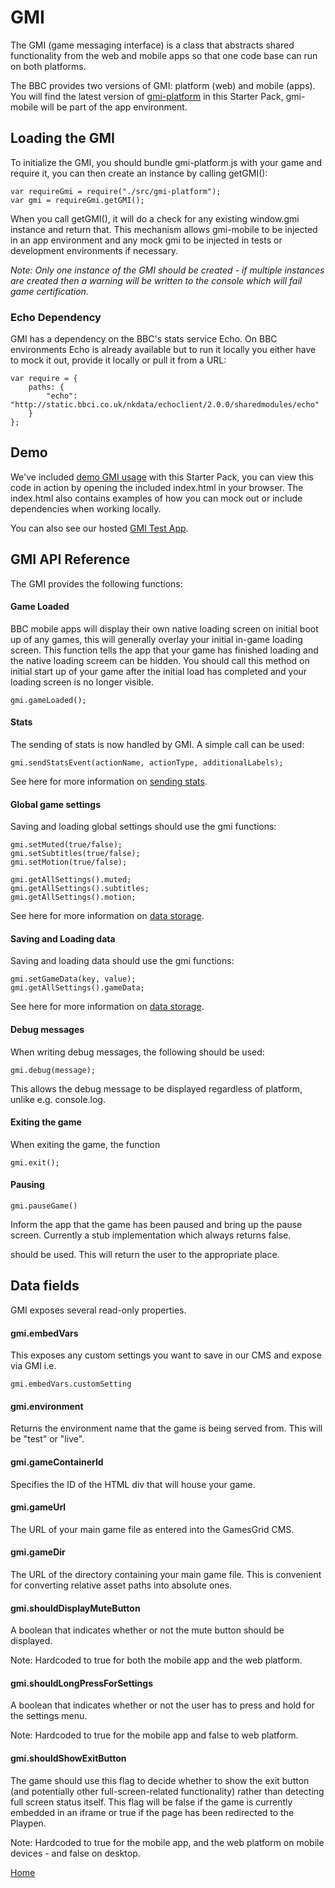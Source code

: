 # GMI

The GMI (game messaging interface) is a class that abstracts shared functionality
from the web and mobile apps so that one code base can run on both platforms.

The BBC provides two versions of GMI: platform (web) and mobile (apps). You will
find the latest version of [gmi-platform](../src/gmi-platform.js) in this Starter Pack, gmi-mobile will be
part of the app environment.

## Loading the GMI

To initialize the GMI, you should bundle gmi-platform.js with your game and 
require it, you can then create an instance by calling getGMI():

````
var requireGmi = require("./src/gmi-platform");
var gmi = requireGmi.getGMI();
````

When you call getGMI(), it will do a check for any existing window.gmi
instance and return that. This mechanism allows gmi-mobile to be injected in an
app environment and any mock gmi to be injected in tests or development 
environments if necessary.

_Note: Only one instance of the GMI should be created - if multiple instances are created
then a warning will be written to the console which will fail game certification._

### Echo Dependency

GMI has a dependency on the BBC's stats service Echo. On BBC environments Echo 
is already available but to run it locally you either have to mock it out,
provide it locally or pull it from a URL:

````
var require = {
    paths: {
        "echo": "http://static.bbci.co.uk/nkdata/echoclient/2.0.0/sharedmodules/echo"
    }
};
````

## Demo
We've included [demo GMI usage](../src/main.js) with this Starter Pack, you can view
this code in action by opening the included index.html in your browser. The index.html
also contains examples of how you can mock out or include dependencies when working locally.

You can also see our hosted [GMI Test App](http://play.test.bbc.co.uk/play/pen/g1m3pm1mt4).

## GMI API Reference

The GMI provides the following functions:

#### Game Loaded

BBC mobile apps will display their own native loading screen on initial boot up of any games, 
this will generally overlay your initial in-game loading screen. This function tells the 
app that your game has finished loading and the native loading screem can be hidden.
You should call this method on initial start up of your game after the initial load has 
completed and your loading screen is no longer visible.

````
gmi.gameLoaded();
````

#### Stats

The sending of stats is now handled by GMI. A simple call can be used:

````
gmi.sendStatsEvent(actionName, actionType, additionalLabels);
````

See here for more information on [sending stats](stats.md#stats).

#### Global game settings

Saving and loading global settings should use the gmi functions:

````
gmi.setMuted(true/false);
gmi.setSubtitles(true/false);
gmi.setMotion(true/false);

gmi.getAllSettings().muted;
gmi.getAllSettings().subtitles;
gmi.getAllSettings().motion;
````

See here for more information on [data storage](data-storage.md#saving-data).

#### Saving and Loading data

Saving and loading data should use the gmi functions:

````
gmi.setGameData(key, value);
gmi.getAllSettings().gameData;
````

See here for more information on [data storage](data-storage.md#saving-data).


#### Debug messages

When writing debug messages, the following should be used:

````
gmi.debug(message);
````

This allows the debug message to be displayed regardless of platform, unlike
e.g. console.log.

#### Exiting the game

When exiting the game, the function

````
gmi.exit();
````

#### Pausing

````
gmi.pauseGame()
````

Inform the app that the game has been paused and bring up the pause screen. Currently a stub implementation which always returns false.


should be used. This will return the user to the appropriate place.

## Data fields

GMI exposes several read-only properties.

#### gmi.embedVars
This exposes any custom settings you want to save in our CMS and expose via GMI 
i.e.

````
gmi.embedVars.customSetting
````

#### gmi.environment
Returns the environment name that the game is being served from. This will be 
"test" or "live".

#### gmi.gameContainerId
Specifies the ID of the HTML div that will house your game.

#### gmi.gameUrl
The URL of your main game file as entered into the GamesGrid CMS.

#### gmi.gameDir
The URL of the directory containing your main game file. This is convenient for
converting relative asset paths into absolute ones.

#### gmi.shouldDisplayMuteButton
A boolean that indicates whether or not the mute button should be displayed.

Note: Hardcoded to true for both the mobile app and the web platform.

#### gmi.shouldLongPressForSettings
A boolean that indicates whether or not the user has to press and hold for the settings menu.

Note: Hardcoded to true for the mobile app and false to web platform.

#### gmi.shouldShowExitButton
The game should use this flag to decide whether to show the exit button
(and potentially other full-screen-related functionality) rather than detecting
full screen status itself. This flag will be false if the game is currently
embedded in an iframe or true if the page has been redirected to the Playpen.

Note: Hardcoded to true for the mobile app, and the web platform on mobile devices - and false on desktop.

[Home](../README.md)
